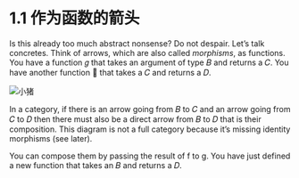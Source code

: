 # 1.1 作为函数的箭头

Is this already too much abstract nonsense? Do not despair. Let’s talk concretes. Think of arrows, which are also called *morphisms*, as functions. You have a function 𝑔 that takes an argument of type 𝐵 and returns a 𝐶. You have another function 𝑕 that takes a 𝐶 and returns a 𝐷.

![小猪](https://cdn.jsdelivr.net/gh/bxtx999/Image-Hosting/img/20210222004615.png)

In a category, if there is an arrow going from 𝐵 to 𝐶 and an arrow going from 𝐶 to 𝐷 then there
must also be a direct arrow from 𝐵 to 𝐷  that is their composition. This diagram is not a full category  because it’s missing identity morphisms (see later).

You can compose them by passing the result of f to g. You have just defined a new function that takes an 𝐵 and returns a 𝐷.
